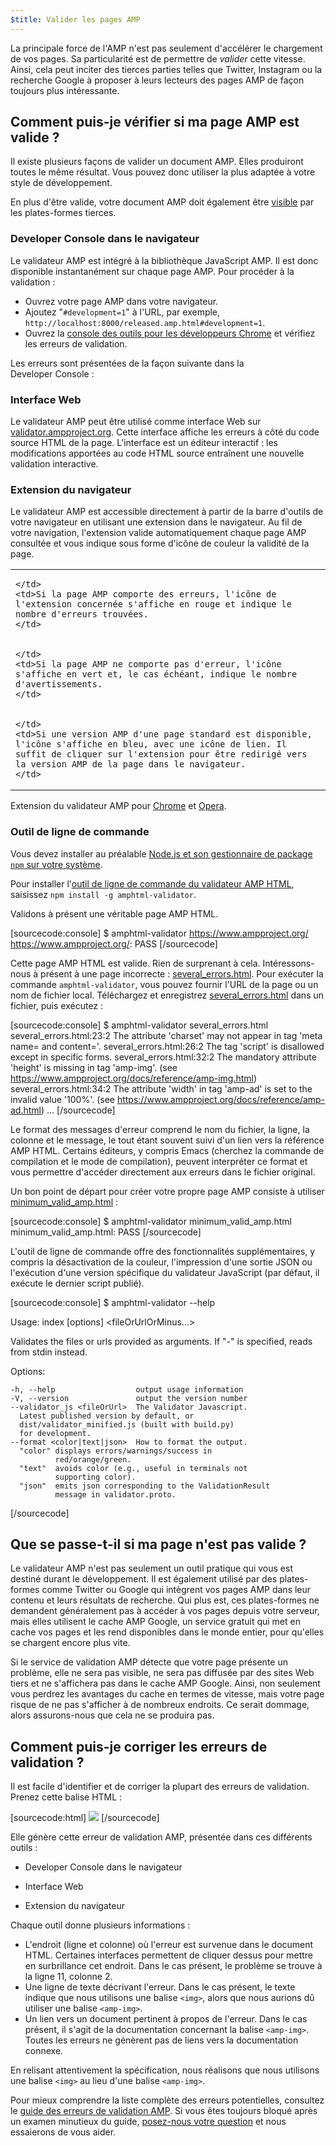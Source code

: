 ```yaml
---
$title: Valider les pages AMP
---
```


La principale force de l'AMP n'est pas seulement d'accélérer le chargement de vos pages. Sa particularité est de permettre de *valider* cette vitesse. Ainsi, cela peut inciter des tierces parties telles que Twitter, Instagram ou la recherche Google à proposer à leurs lecteurs des pages AMP de façon toujours plus intéressante.

## Comment puis-je vérifier si ma page AMP est valide ?

Il existe plusieurs façons de valider un document AMP. Elles produiront toutes le même résultat. Vous pouvez donc utiliser la plus adaptée à votre style de développement.

En plus d'être valide, votre document AMP doit également être [visible](/docs/guides/discovery.html) par les plates-formes tierces.

### Developer Console dans le navigateur

Le validateur AMP est intégré à la bibliothèque JavaScript AMP. Il est donc disponible instantanément sur chaque page AMP. Pour procéder à la validation :

  * Ouvrez votre page AMP dans votre navigateur.
  * Ajoutez "`#development=1`" à l'URL, par exemple, `http://localhost:8000/released.amp.html#development=1`.
  * Ouvrez la [console des outils pour les développeurs Chrome](https://developers.google.com/web/tools/chrome-devtools/debug/console/) et vérifiez les erreurs de validation.

Les erreurs sont présentées de la façon suivante dans la Developer Console :

<amp-img src="/static/img/docs/validator_errors.png" width="713" height="243" layout="responsive" alt="Capture d&#39;écran des erreurs du validateur AMP dans la Developer Console Chrome"></amp-img>


### Interface Web

Le validateur AMP peut être utilisé comme interface Web sur [validator.ampproject.org](https://validator.ampproject.org/). Cette interface affiche les erreurs à côté du code source HTML de la page.
L'interface est un éditeur interactif : les modifications apportées au code HTML source entraînent une nouvelle validation interactive.

<amp-img src="/static/img/docs/validator_web_ui.png" width="660" height="507" layout="responsive" alt="Capture d&#39;écran de validator.ampproject.org avec des exemples d&#39;erreurs."></amp-img>


### Extension du navigateur

Le validateur AMP est accessible directement à partir de la barre d'outils de votre navigateur en utilisant une extension dans le navigateur. Au fil de votre navigation, l'extension valide automatiquement chaque page AMP consultée et vous indique sous forme d'icône de couleur la validité de la page.

<table>
  <tr>
    <td>
      <amp-img src="/static/img/docs/validator_icon_invalid.png" width="20" height="20" alt="Icône AMP rouge indiquant un document AMP incorrect."></amp-img>
      
    </td>
    <td>Si la page AMP comporte des erreurs, l'icône de l'extension concernée s'affiche en rouge et indique le nombre d'erreurs trouvées.
    </td>
  </tr>
  <tr>
    <td>
      <amp-img src="/static/img/docs/validator_icon_valid.png" width="20" height="20" alt="Icône AMP verte indiquant un document AMP valide."></amp-img>
      
    </td>
    <td>Si la page AMP ne comporte pas d'erreur, l'icône s'affiche en vert et, le cas échéant, indique le nombre d'avertissements.
    </td>
  </tr>
  <tr>
    <td>
      <amp-img src="/static/img/docs/validator_icon_link.png" width="20" height="20" alt="Icône AMP bleue indiquant une variante AMP HTML si l&#39;on clique dessus."></amp-img>
      
    </td>
    <td>Si une version AMP d'une page standard est disponible, l'icône s'affiche en bleu, avec une icône de lien. Il suffit de cliquer sur l'extension pour être redirigé vers la version AMP de la page dans le navigateur.
    </td>
  </tr>
</table>

Extension du validateur AMP pour [Chrome](https://chrome.google.com/webstore/detail/amp-validator/nmoffdblmcmgeicmolmhobpoocbbmknc) et [Opera](https://addons.opera.com/en-gb/extensions/details/amp-validator/).

### Outil de ligne de commande

Vous devez installer au préalable <a href="https://docs.npmjs.com/getting-started/installing-node">Node.js et son gestionnaire de package `npm` sur votre système</a>.

Pour installer l'[outil de ligne de commande du validateur AMP HTML](https://www.npmjs.com/package/amphtml-validator), saisissez `npm install -g amphtml-validator`.

Validons à présent une véritable page AMP HTML.

[sourcecode:console]
$ amphtml-validator https://www.ampproject.org/
https://www.ampproject.org/: PASS
[/sourcecode]

Cette page AMP HTML est valide. Rien de surprenant à cela. Intéressons-nous à présent à une page incorrecte : [several_errors.html](https://raw.githubusercontent.com/ampproject/amphtml/master/validator/testdata/feature_tests/several_errors.html). Pour exécuter la commande `amphtml-validator`, vous pouvez fournir l'URL de la page ou un nom de fichier local. Téléchargez et enregistrez [several_errors.html](https://raw.githubusercontent.com/ampproject/amphtml/master/validator/testdata/feature_tests/several_errors.html) dans un fichier, puis exécutez :

[sourcecode:console]
$ amphtml-validator several_errors.html
several_errors.html:23:2 The attribute 'charset' may not appear in tag 'meta name= and content='.
several_errors.html:26:2 The tag 'script' is disallowed except in specific forms.
several_errors.html:32:2 The mandatory attribute 'height' is missing in tag 'amp-img'. (see https://www.ampproject.org/docs/reference/amp-img.html)
several_errors.html:34:2 The attribute 'width' in tag 'amp-ad' is set to the invalid value '100%'. (see https://www.ampproject.org/docs/reference/amp-ad.html)
...
[/sourcecode]

Le format des messages d'erreur comprend le nom du fichier, la ligne, la colonne et le message, le tout étant souvent suivi d'un lien vers la référence AMP HTML. Certains éditeurs, y compris Emacs (cherchez la commande de compilation et le mode de compilation), peuvent interpréter ce format et vous permettre d'accéder directement aux erreurs dans le fichier original.

Un bon point de départ pour créer votre propre page AMP consiste à utiliser [minimum_valid_amp.html](https://raw.githubusercontent.com/ampproject/amphtml/master/validator/testdata/feature_tests/minimum_valid_amp.html) :

[sourcecode:console]
$ amphtml-validator minimum_valid_amp.html
minimum_valid_amp.html: PASS
[/sourcecode]

L'outil de ligne de commande offre des fonctionnalités supplémentaires, y compris la désactivation de la couleur, l'impression d'une sortie JSON ou l'exécution d'une version spécifique du validateur JavaScript (par défaut, il exécute le dernier script publié).

[sourcecode:console]
$ amphtml-validator --help

  Usage: index [options] <fileOrUrlOrMinus...>

  Validates the files or urls provided as arguments. If "-" is
  specified, reads from stdin instead.

  Options:

    -h, --help                  output usage information
    -V, --version               output the version number
    --validator_js <fileOrUrl>  The Validator Javascript.
      Latest published version by default, or
      dist/validator_minified.js (built with build.py)
      for development.
    --format <color|text|json>  How to format the output.
      "color" displays errors/warnings/success in
              red/orange/green.
      "text"  avoids color (e.g., useful in terminals not
              supporting color).
      "json"  emits json corresponding to the ValidationResult
              message in validator.proto.
[/sourcecode]

## Que se passe-t-il si ma page n'est pas valide ?

Le validateur AMP n'est pas seulement un outil pratique qui vous est destiné durant le développement. Il est également utilisé par des plates-formes comme Twitter ou Google qui intègrent vos pages AMP dans leur contenu et leurs résultats de recherche. Qui plus est, ces plates-formes ne demandent généralement pas à accéder à vos pages depuis votre serveur, mais elles utilisent le cache AMP Google, un service gratuit qui met en cache vos pages et les rend disponibles dans le monde entier, pour qu'elles se chargent encore plus vite.

Si le service de validation AMP détecte que votre page présente un problème, elle ne sera pas visible, ne sera pas diffusée par des sites Web tiers et ne s'affichera pas dans le cache AMP Google. Ainsi, non seulement vous perdrez les avantages du cache en termes de vitesse, mais votre page risque de ne pas s'afficher à de nombreux endroits. Ce serait dommage, alors assurons-nous que cela ne se produira pas.

## Comment puis-je corriger les erreurs de validation ?

Il est facile d'identifier et de corriger la plupart des erreurs de validation. Prenez cette balise HTML :

[sourcecode:html]
<img src="cat.png">
[/sourcecode]

Elle génère cette erreur de validation AMP, présentée dans ces différents outils :

 * Developer Console dans le navigateur
<amp-img alt="Erreur AMP : la balise &quot;img&quot; ne peut s&#39;afficher que comme descendante de la balise &quot;noscript&quot;.Vouliez-vous dire &quot;amp-img&quot; ?ligne 11, colonne 2" height="30" src="/static/img/docs/validator_console_imgerror.png" width="696" layout="responsive"></amp-img>

 * Interface Web
<amp-img alt="Erreur AMP : la balise &quot;img&quot; ne peut s&#39;afficher que comme descendante de la balise &quot;noscript&quot;.Vouliez-vous dire &quot;amp-img&quot; ?ligne 11, colonne 2" height="58" src="/static/img/docs/validator_webui_imgerror.png" width="676" layout="responsive"></amp-img>

 * Extension du navigateur
<amp-img alt="Erreur AMP : la balise &quot;img&quot; ne peut s&#39;afficher que comme descendante de la balise &quot;noscript&quot;.Vouliez-vous dire &quot;amp-img&quot; ?ligne 11, colonne 2" height="108" src="/static/img/docs/validator_extension_imgerror.png" width="724" layout="responsive"></amp-img>

Chaque outil donne plusieurs informations :

  * L'endroit (ligne et colonne) où l'erreur est survenue dans le document HTML. Certaines interfaces permettent de cliquer dessus pour mettre en surbrillance cet endroit. Dans le cas présent, le problème se trouve à la ligne 11, colonne 2.
  * Une ligne de texte décrivant l'erreur. Dans le cas présent, le texte indique que nous utilisons une balise `<img>`, alors que nous aurions dû utiliser une balise `<amp-img>`.
  * Un lien vers un document pertinent à propos de l'erreur. Dans le cas présent, il s'agit de la documentation concernant la balise `<amp-img>`. Toutes les erreurs ne génèrent pas de liens vers la documentation connexe.

En relisant attentivement la spécification, nous réalisons que nous utilisons une balise `<img>` au lieu d'une balise `<amp-img>`.

Pour mieux comprendre la liste complète des erreurs potentielles, consultez le [guide des erreurs de validation AMP](https://www.ampproject.org/docs/reference/validation_errors.html).
Si vous êtes toujours bloqué après un examen minutieux du guide, [posez-nous votre question](http://stackoverflow.com/questions/tagged/amp-html) et nous essaierons de vous aider.
